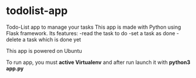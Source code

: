 # todolist-app
Todo-List app to manage your tasks
This app is made with Python using Flask framework.
Its features:
-read the task to do
-set a task as done
-delete a task which is done yet

This app is powered on Ubuntu

To run app, you must **active Virtualenv** and after run launch it with **python3 app.py**

